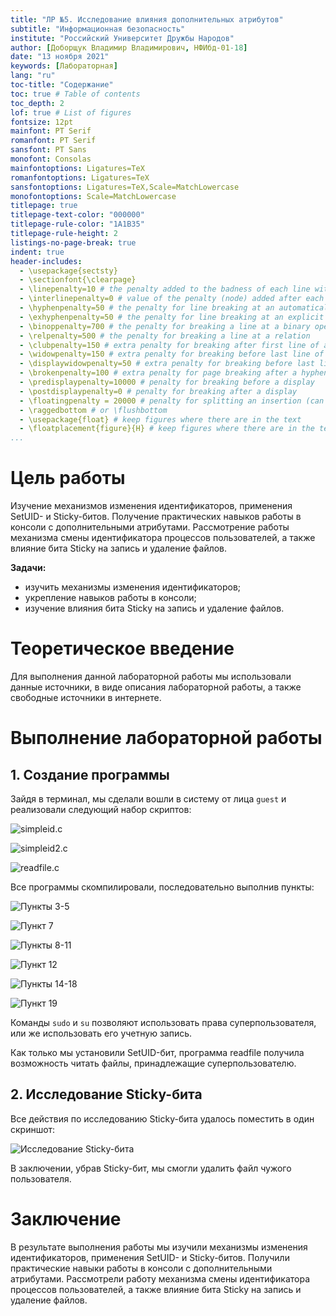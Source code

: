 ```yaml
---
title: "ЛР №5. Исследование влияния дополнительных атрибутов"
subtitle: "Информационная безопасность"
institute: "Российский Университет Дружбы Народов"
author: [Доборщук Владимир Владимирович, НФИбд-01-18]
date: "13 ноября 2021"
keywords: [Лабораторная]
lang: "ru"
toc-title: "Содержание"
toc: true # Table of contents
toc_depth: 2
lof: true # List of figures
fontsize: 12pt
mainfont: PT Serif
romanfont: PT Serif
sansfont: PT Sans
monofont: Consolas
mainfontoptions: Ligatures=TeX
romanfontoptions: Ligatures=TeX
sansfontoptions: Ligatures=TeX,Scale=MatchLowercase
monofontoptions: Scale=MatchLowercase
titlepage: true
titlepage-text-color: "000000"
titlepage-rule-color: "1A1B35"
titlepage-rule-height: 2
listings-no-page-break: true
indent: true
header-includes:
  - \usepackage{sectsty}
  - \sectionfont{\clearpage}
  - \linepenalty=10 # the penalty added to the badness of each line within a paragraph (no associated penalty node) Increasing the value makes tex try to have fewer lines in the paragraph.
  - \interlinepenalty=0 # value of the penalty (node) added after each line of a paragraph.
  - \hyphenpenalty=50 # the penalty for line breaking at an automatically inserted hyphen
  - \exhyphenpenalty=50 # the penalty for line breaking at an explicit hyphen
  - \binoppenalty=700 # the penalty for breaking a line at a binary operator
  - \relpenalty=500 # the penalty for breaking a line at a relation
  - \clubpenalty=150 # extra penalty for breaking after first line of a paragraph
  - \widowpenalty=150 # extra penalty for breaking before last line of a paragraph
  - \displaywidowpenalty=50 # extra penalty for breaking before last line before a display math
  - \brokenpenalty=100 # extra penalty for page breaking after a hyphenated line
  - \predisplaypenalty=10000 # penalty for breaking before a display
  - \postdisplaypenalty=0 # penalty for breaking after a display
  - \floatingpenalty = 20000 # penalty for splitting an insertion (can only be split footnote in standard LaTeX)
  - \raggedbottom # or \flushbottom
  - \usepackage{float} # keep figures where there are in the text
  - \floatplacement{figure}{H} # keep figures where there are in the text
...
```


# Цель работы

Изучение механизмов изменения идентификаторов, применения SetUID- и Sticky-битов. Получение практических навыков работы в консоли с дополнительными атрибутами. Рассмотрение работы механизма смены идентификатора процессов пользователей, а также влияние бита Sticky на запись и удаление файлов.

**Задачи:**

- изучить механизмы изменения идентификаторов;
- укрепление навыков работы в консоли;
- изучение влияния бита Sticky на запись и удаление файлов.

# Теоретическое введение

Для выполнения данной лабораторной работы мы использовали данные источники, в виде описания лабораторной работы, а также свободные источники в интернете.

# Выполнение лабораторной работы

## 1.  Создание программы

Зайдя в терминал, мы сделали вошли в систему от лица `guest` и реализовали следующий набор скриптов:

![`simpleid.c`](images/2.png)

![`simpleid2.c`](images/6.png)

![`readfile.c`](images/13.png)

Все программы скомпилировали, последовательно выполнив пункты:

![Пункты 3-5](images/3-5.png)

![Пункт 7](images/6-7.png)

![Пункты 8-11](images/8-11.png)

![Пункт 12](images/12.png)

![Пункты 14-18](images/14-18.png)

![Пункт 19](images/19.png)

Команды `sudo` и `su` позволяют использовать права суперпользователя, или же использовать его учетную запись.

Как только мы установили SetUID-бит, программа readfile получила возможность читать файлы, принадлежащие суперпользователю.

## 2. Исследование Sticky-бита

Все действия по исследованию Sticky-бита удалось поместить в один скриншот:

![Исследование Sticky-бита](images/sticky.png)

В заключении, убрав Sticky-бит, мы смогли удалить файл чужого пользователя.

# Заключение

В результате выполнения работы мы изучили механизмы изменения идентификаторов, применения SetUID- и Sticky-битов. Получили практические навыки работы в консоли с дополнительными атрибутами. Рассмотрели работу механизма смены идентификатора процессов пользователей, а также влияние бита Sticky на запись и удаление файлов.